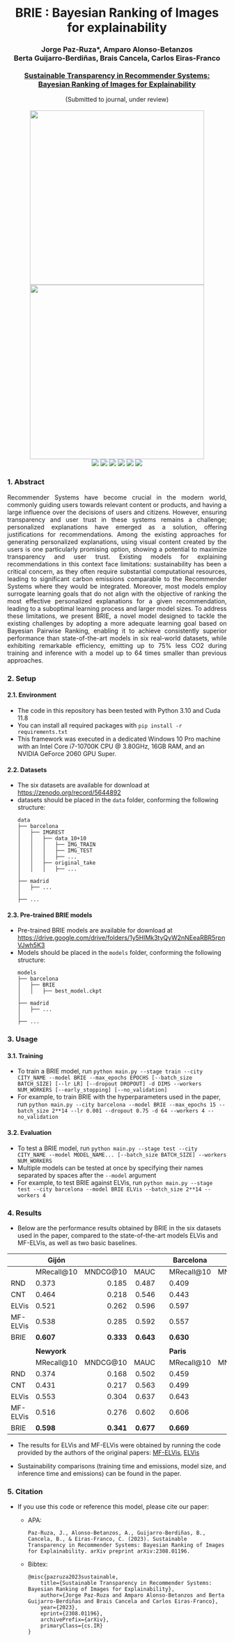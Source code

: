 # <div align="center"> BRIE : Bayesian Ranking of Images for explainability </div>

### <div align="center"> Jorge Paz-Ruza*, Amparo Alonso-Betanzos <br> Berta Guijarro-Berdiñas, Brais Cancela, Carlos Eiras-Franco <br> <br> [Sustainable Transparency in Recommender Systems: <br> Bayesian Ranking of Images for Explainability](https://arxiv.org/abs/2308.01196) </div>

<div align="center"> (Submitted to journal, under review) </div>







<br>

<div align="center"><img src="https://cdn.discordapp.com/attachments/893975185030541314/1148932667769892934/BRIE.png" width="400"></div>

<div align="center"><img src="https://cdn.discordapp.com/attachments/893975185030541314/1149022112036700210/BPR.png" width="400"/></div>

<div align="center">
    <img src="https://img.shields.io/endpoint.svg?url=https://paperswithcode.com/badge/sustainable-transparency-in-recommender/image-based-recommendation-explainability-on"/>
    <img src="https://img.shields.io/endpoint.svg?url=https://paperswithcode.com/badge/sustainable-transparency-in-recommender/image-based-recommendation-explainability-on-5"/>
    <img src="https://img.shields.io/endpoint.svg?url=https://paperswithcode.com/badge/sustainable-transparency-in-recommender/image-based-recommendation-explainability-on-2"/>
    <img src="https://img.shields.io/endpoint.svg?url=https://paperswithcode.com/badge/sustainable-transparency-in-recommender/image-based-recommendation-explainability-on-3"/>
    <img src="https://img.shields.io/endpoint.svg?url=https://paperswithcode.com/badge/sustainable-transparency-in-recommender/image-based-recommendation-explainability-on-4"/>
    <img src="https://img.shields.io/endpoint.svg?url=https://paperswithcode.com/badge/sustainable-transparency-in-recommender/image-based-recommendation-explainability-on-1"/>
</div>


### 1. Abstract

<p align="justify"> Recommender Systems have become crucial in the modern world, commonly guiding users towards relevant content or products, and having a large influence over the decisions of users and citizens. However, ensuring transparency and user trust in these systems remains a challenge; personalized explanations have emerged as a solution, offering justifications for recommendations. Among the existing approaches for generating personalized explanations, using visual content created by the users is one particularly promising option, showing a potential to maximize transparency and user trust. Existing models for explaining recommendations in this context face limitations: sustainability has been a critical concern, as they often require substantial computational resources, leading to significant carbon emissions comparable to the Recommender Systems where they would be integrated. Moreover, most models employ surrogate learning goals that do not align with the objective of ranking the most effective personalized explanations for a given recommendation, leading to a suboptimal learning process and larger model sizes. To address these limitations, we present BRIE, a novel model designed to tackle the existing challenges by adopting a more adequate learning goal based on Bayesian Pairwise Ranking, enabling it to achieve consistently superior performance than state-of-the-art models in six real-world datasets, while exhibiting remarkable efficiency, emitting up to 75% less CO2 during training and inference with a model up to 64 times smaller than previous approaches. </p>

### 2. Setup

#### 2.1. Environment
- The code in this repository has been tested with Python 3.10 and Cuda 11.8
- You can install all required packages with `pip install -r requirements.txt`
- This framework was executed in a dedicated Windows 10 Pro machine with an Intel Core i7-10700K CPU @ 3.80GHz, 16GB RAM, and an NVIDIA GeForce 2060 GPU Super.

#### 2.2. Datasets
- The six datasets are available for download at https://zenodo.org/record/5644892
- datasets should be placed in the `data` folder, conforming the following structure:
    ```
    data
    ├── barcelona
    │   ├── IMGREST
    │   │   ├── data_10+10
    │   │   │   ├── IMG_TRAIN
    │   │   │   ├── IMG_TEST
    │   │   │   ├── ...
    │   │   ├── original_take
    │   │   │   ├── ...
    │   
    ├── madrid
    │   ├── ...
    │
    ├── ...
    ```

#### 2.3. Pre-trained BRIE models
- Pre-trained BRIE models are available for download at https://drive.google.com/drive/folders/1y5HlMk3tyQyW2nNEeaRBR5rpnVJwh5K3
- Models should be placed in the `models` folder, conforming the following structure:
    ```
    models
    ├── barcelona
    │   ├── BRIE
    │   │   ├── best_model.ckpt
    │   
    ├── madrid
    │   ├── ...
    │
    ├── ...
    ```
### 3. Usage

#### 3.1. Training
- To train a BRIE model, run `python main.py --stage train --city CITY_NAME --model BRIE --max_epochs EPOCHS [--batch_size BATCH_SIZE] [--lr LR] [--dropout DROPOUT] -d DIMS --workers NUM_WORKERS [--early_stopping] [--no_validation]`
- For example, to train BRIE with the hyperparameters used in the paper, run `python main.py --city barcelona --model BRIE --max_epochs 15 --batch_size 2**14 --lr 0.001 --dropout 0.75 -d 64 --workers 4 --no_validation`

#### 3.2. Evaluation
- To test a BRIE model, run `python main.py --stage test --city CITY_NAME --model MODEL_NAME... [--batch_size BATCH_SIZE] --workers NUM_WORKERS`
- Multiple models can be tested at once by specifying their names separated by spaces after the `--model` argument
- For example, to test BRIE against ELVis, run `python main.py --stage test --city barcelona --model BRIE ELVis --batch_size 2**14 --workers 4`

### 4. Results

- Below are the performance results obtained by BRIE in the six datasets used in the paper, compared to the state-of-the-art models ELVis and MF-ELVis, as well as two basic baselines. 

<div align="center">

|          | **Gijón**   |           |           |   | **Barcelona** |           |           |   | **Madrid** |           |           |
|----------|-------------|----------:|----------:|---|---------------|----------:|----------:|---|------------|----------:|----------:|
|          | MRecall@10  | MNDCG@10  | MAUC      |   | MRecall@10    | MNDCG@10  | MAUC      |   | MRecall@10 | MNDCG@10  | MAUC      |
| RND      |       0.373 |     0.185 |     0.487 |   |         0.409 |     0.186 |     0.502 |   |      0.374 |     0.171 |     0.499 |
| CNT      |       0.464 |     0.218 |     0.546 |   |         0.443 |     0.219 |     0.554 |   |      0.420 |     0.203 |     0.557 |
| ELVis    |       0.521 |     0.262 |     0.596 |   |         0.597 |     0.327 |     0.631 |   |      0.572 |     0.314 |     0.638 |
| MF-ELVis |       0.538 |     0.285 |     0.592 |   |         0.557 |     0.293 |     0.596 |   |      0.528 |     0.279 |     0.601 |
| BRIE     |   **0.607** | **0.333** | **0.643** |   |     **0.630** | **0.368** | **0.663** |   |  **0.612** | **0.348** | **0.673** |
|          |             |           |           |   |               |           |           |   |            |           |           |
|          | **Newyork** |           |           |   | **Paris**     |           |           |   | **London** |           |           |
|          | MRecall@10  | MNDCG@10  | MAUC      |   | MRecall@10    | MNDCG@10  | MAUC      |   | MRecall@10 | MNDCG@10  | MAUC      |
| RND      |       0.374 |     0.168 |     0.502 |   |         0.459 |     0.209 |     0.502 |   |      0.342 |     0.155 |     0.500 |
| CNT      |       0.431 |     0.217 |     0.563 |   |         0.499 |     0.245 |     0.557 |   |      0.400 |     0.200 |     0.562 |
| ELVis    |       0.553 |     0.304 |     0.637 |   |         0.643 |     0.352 |     0.630 |   |      0.530 |     0.293 |     0.629 |
| MF-ELVis |       0.516 |     0.276 |     0.602 |   |         0.606 |     0.323 |     0.596 |   |      0.531 |     0.267 |     0.597 |
| BRIE     |   **0.598** | **0.341** | **0.677** |   |     **0.669** | **0.391** | **0.666** |   |  **0.563** | **0.318** | **0.665** |

</div>




- The results for ELVis and MF-ELVis were obtained by running the code provided by the authors of the original papers: [MF-ELVis](https://github.com/Kominaru/tfg-komi), [ELVis](https://github.com/pablo-pnunez/ELVis)

- Sustainability comparisons (training time and emissions, model size, and inference time and emissions) can be found in the paper.

### 5. Citation

- If you use this code or reference this model, please cite our paper:

  - APA:
    ```
    Paz-Ruza, J., Alonso-Betanzos, A., Guijarro-Berdiñas, B., Cancela, B., & Eiras-Franco, C. (2023). Sustainable Transparency in Recommender Systems: Bayesian Ranking of Images for Explainability. arXiv preprint arXiv:2308.01196.
    ```

  - Bibtex:
    ```
    @misc{pazruza2023sustainable,
        title={Sustainable Transparency in Recommender Systems: Bayesian Ranking of Images for Explainability}, 
        author={Jorge Paz-Ruza and Amparo Alonso-Betanzos and Berta Guijarro-Berdiñas and Brais Cancela and Carlos Eiras-Franco},
        year={2023},
        eprint={2308.01196},
        archivePrefix={arXiv},
        primaryClass={cs.IR}
    }
    ```
